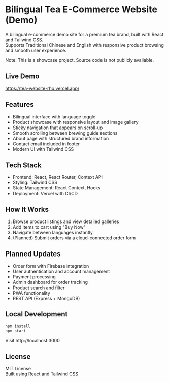 # Bilingual Tea E-Commerce Website (Demo)

A bilingual e-commerce demo site for a premium tea brand, built with React and Tailwind CSS.  
Supports Traditional Chinese and English with responsive product browsing and smooth user experience.

Note: This is a showcase project. Source code is not publicly available.

## Live Demo

https://tea-website-rho.vercel.app/

## Features

- Bilingual interface with language toggle
- Product showcase with responsive layout and image gallery
- Sticky navigation that appears on scroll-up
- Smooth scrolling between brewing guide sections
- About page with structured brand information
- Contact email included in footer
- Modern UI with Tailwind CSS

## Tech Stack

- Frontend: React, React Router, Context API
- Styling: Tailwind CSS
- State Management: React Context, Hooks
- Deployment: Vercel with CI/CD

## How It Works

1. Browse product listings and view detailed galleries
2. Add items to cart using "Buy Now"
3. Navigate between languages instantly
4. (Planned) Submit orders via a cloud-connected order form

## Planned Updates

- Order form with Firebase integration
- User authentication and account management
- Payment processing
- Admin dashboard for order tracking
- Product search and filter
- PWA functionality
- REST API (Express + MongoDB)

## Local Development

```bash
npm install
npm start
```

Visit http://localhost:3000

## License

MIT License  
Built using React and Tailwind CSS
